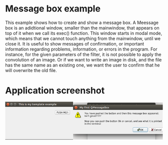 # Message box example
This example shows how to create and show a message box.
A Meessage box is an adidtional window, smaller than the mainwindow, that
appears on top of it when we call its exec() function. This window starts in modal
mode, which means that we cannot touch anything from the mainwindow, until we close
it.
It is useful to show messages of confirmation, or important information regarding
problems, information, or errors in the program. For instance, for the given
parameters of the filter, it is not possible to apply the convolution of
an image. Or if we want to write an image in disk, and the file has the same
name as an existing one, we want the user to confirm that he will overwrite
the old file.

# Application screenshot
![app screenshot](/PyQtExamples/07_MessageBoxExample/images/MessageBoxExample.png)